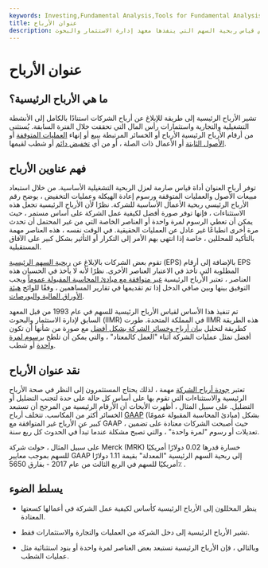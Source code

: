 ```yaml
---
keywords: Investing,Fundamental Analysis,Tools for Fundamental Analysis,Tools
title: عنوان الأرباح
description: الأرباح الرئيسية هي أساس قياس ربحية السهم التي ينفذها معهد إدارة الاستثمار والبحوث.
---
```


# عنوان الأرباح
## ما هي الأرباح الرئيسية؟

تشير الأرباح الرئيسية إلى طريقة للإبلاغ عن أرباح الشركات استنادًا بالكامل إلى الأنشطة التشغيلية والتجارية واستثمارات رأس المال التي تحققت خلال الفترة السابقة. يُستثنى من أرقام الأرباح الرئيسية الأرباح أو الخسائر المرتبطة ببيع أو إنهاء [العمليات المتوقفة](/discontinued-operations) أو [الأصول الثابتة](/fixedasset) أو الأعمال ذات الصلة ، أو من أي [تخفيض دائم](/devaluation) أو شطب لقيمها.

## فهم عناوين الأرباح

توفر أرباح العنوان أداة قياس صارمة لعزل الربحية التشغيلية الأساسية. من خلال استبعاد مبيعات الأصول والعمليات المتوقفة ورسوم إعادة الهيكلة وعمليات التخفيض ، يوضح رقم الأرباح الرئيسي ربحية الأعمال الأساسية للشركة. نظرًا لأن الأرباح الرئيسية تجعل هذه الاستثناءات ، فإنها توفر صورة أفضل لكيفية عمل الشركة على أساس مستمر ، حيث يمكن أن تعطي الرسوم لمرة واحدة أو العناصر الخاصة التي من غير المحتمل أن تحدث مرة أخرى انطباعًا غير عادل عن العمليات الحقيقية. في الوقت نفسه ، هذه العناصر مهمة بالتأكيد للمحللين ، خاصة إذا انتهى بهم الأمر إلى التكرار أو التأثير بشكل كبير على الآفاق المستقبلية.

تقوم بعض الشركات بالإبلاغ عن [ربحية السهم الرئيسية](/eps) (EPS) بالإضافة إلى أرقام EPS المطلوبة التي تأخذ في الاعتبار العناصر الأخرى. نظرًا لأنه لا يأخذ في الحسبان هذه العناصر ، تعتبر الأرباح الرئيسية [غير متوافقة مع مبادئ المحاسبة المقبولة عموماً](/non-gaap-earnings) ويجب التوفيق بينها وبين صافي الدخل إذا تم تقديمها في تقارير المساهمين ، وفقًا للوائح [هيئة الأوراق المالية والبورصات](/sec).

تم تنفيذ هذا الأساس لقياس الأرباح الرئيسية للسهم في عام 1993 من قبل المعهد السابق لإدارة الاستثمار والبحوث (IIMR) في المملكة المتحدة. طورت IIMR هذه الطريقة كطريقة لتحليل [بيان أرباح وخسائر الشركة بشكل أفضل](/plstatement) مع صورة من شأنها أن تكون أفضل تمثل عمليات الشركة أثناء "العمل كالمعتاد" ، والتي يمكن أن تلطخ [برسوم لمرة واحدة](/one-time-charge) أو شطب.

## نقد عنوان الأرباح

تعتبر [جودة أرباح الشركة](/qualityofearnings) مهمة ، لذلك يحتاج المستثمرون إلى النظر في صحة الأرباح الرئيسية والاستثناءات التي تقوم بها على أساس كل حالة على حدة لتجنب التضليل أو التضليل. على سبيل المثال ، أظهرت الأبحاث أن الأرقام الرئيسية من المرجح أن تستبعد الخسائر أكثر من المكاسب. تتخلف أرباح [GAAP](/gaap) (مبادئ المحاسبة المقبولة عمومًا) بشكل كبير عن الأرباح غير المتوافقة مع GAAP ، حيث أصبحت الشركات معتادة على تضمين تعديلات أو رسوم "لمرة واحدة" ، والتي تصبح مشكلة عندما تبدأ في الحدوث كل ربع سنة.

على سبيل المثال ، حولت شركة Merck (MRK) خسارة قدرها 0.02 دولارًا أمريكيًا للسهم بموجب معايير GAAP إلى ربحية السهم الرئيسية "المعدلة" بقيمة 1.11 دولارًا أمريكيًا للسهم في الربع الثالث من عام 2017 - بفارق 5650٪ .

## يسلط الضوء

- ينظر المحللون إلى الأرباح الرئيسية كأساس لكيفية عمل الشركة في أعمالها كسعتها المعتادة.

- تشير الأرباح الرئيسية إلى دخل الشركة من العمليات والتجارة والاستثمارات فقط.

- وبالتالي ، فإن الأرباح الرئيسية تستبعد بعض العناصر لمرة واحدة أو بنود استثنائية مثل عمليات الشطب.

